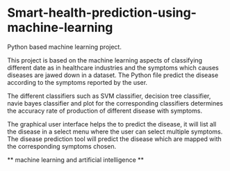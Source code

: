 # Smart-health-prediction-using-machine-learning
Python based machine learning project.

This project is based on the machine learning aspects of classifying different date as in healthcare industries and the symptoms which causes diseases are jawed down in a dataset. The Python file predict the disease according to the symptoms reported by the user. 

The different classifiers such as SVM classifier, decision tree classifier, navie bayes classifier and plot for the corresponding classifiers determines the accuracy rate of production of different disease with symptoms.

The graphical user interface helps the to predict the disease, it will list all the disease in a select menu where the user can select multiple symptoms.
The disease prediction tool will predict the disease which are mapped with the corresponding symptoms chosen.

** machine learning and artificial intelligence **
